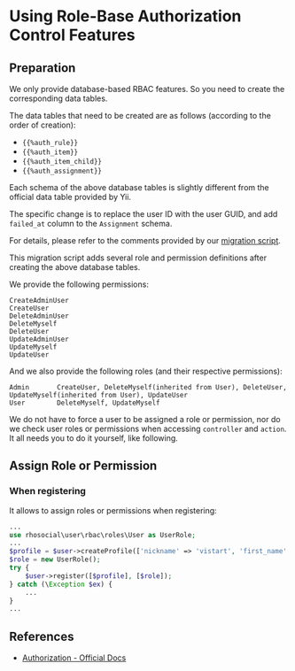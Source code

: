 # Using Role-Base Authorization Control Features

## Preparation

We only provide database-based RBAC features. So you need to create the corresponding data tables.

The data tables that need to be created are as follows (according to the order of creation):

- `{{%auth_rule}}`
- `{{%auth_item}}`
- `{{%auth_item_child}}`
- `{{%auth_assignment}}`

Each schema of the above database tables is slightly different from the official data table provided by Yii.

The specific change is to replace the user ID with the user GUID, and add `failed_at` column to the `Assignment` schema.

For details, please refer to the comments provided by our [migration script](../../rbac/migrations/M170310150337CreateAuthTables.php).

This migration script adds several role and permission definitions after creating the above database tables.

We provide the following permissions:

    CreateAdminUser
    CreateUser
    DeleteAdminUser
    DeleteMyself
    DeleteUser
    UpdateAdminUser
    UpdateMyself
    UpdateUser

And we also provide the following roles (and their respective permissions):

    Admin       CreateUser, DeleteMyself(inherited from User), DeleteUser, UpdateMyself(inherited from User), UpdateUser
    User        DeleteMyself, UpdateMyself

We do not have to force a user to be assigned a role or permission,
nor do we check user roles or permissions when accessing `controller` and `action`.
It all needs you to do it yourself, like following.

## Assign Role or Permission

### When registering

It allows to assign roles or permissions when registering:

```php
...
use rhosocial\user\rbac\roles\User as UserRole;
...
$profile = $user->createProfile(['nickname' => 'vistart', 'first_name' => 'vistart', 'last_name' => 'zhao']);
$role = new UserRole();
try {
    $user->register([$profile], [$role]);
} catch (\Exception $ex) {
    ...
}
...
```

## References

- [Authorization - Official Docs](http://www.yiiframework.com/doc-2.0/guide-security-authorization.html)